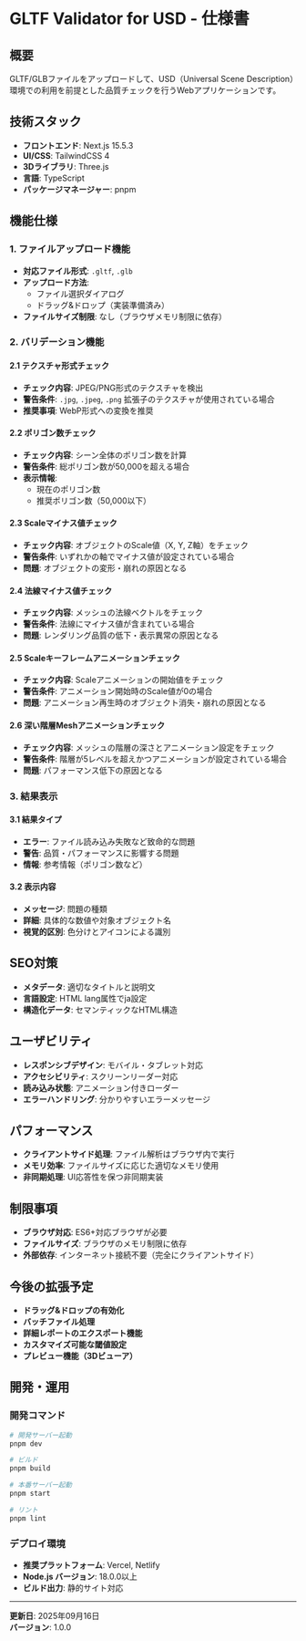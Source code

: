 # GLTF Validator for USD - 仕様書

## 概要

GLTF/GLBファイルをアップロードして、USD（Universal Scene Description）環境での利用を前提とした品質チェックを行うWebアプリケーションです。

## 技術スタック

- **フロントエンド**: Next.js 15.5.3
- **UI/CSS**: TailwindCSS 4
- **3Dライブラリ**: Three.js
- **言語**: TypeScript
- **パッケージマネージャー**: pnpm

## 機能仕様

### 1. ファイルアップロード機能

- **対応ファイル形式**: `.gltf`, `.glb`
- **アップロード方法**: 
  - ファイル選択ダイアログ
  - ドラッグ&ドロップ（実装準備済み）
- **ファイルサイズ制限**: なし（ブラウザメモリ制限に依存）

### 2. バリデーション機能

#### 2.1 テクスチャ形式チェック

- **チェック内容**: JPEG/PNG形式のテクスチャを検出
- **警告条件**: `.jpg`, `.jpeg`, `.png` 拡張子のテクスチャが使用されている場合
- **推奨事項**: WebP形式への変換を推奨

#### 2.2 ポリゴン数チェック

- **チェック内容**: シーン全体のポリゴン数を計算
- **警告条件**: 総ポリゴン数が50,000を超える場合
- **表示情報**: 
  - 現在のポリゴン数
  - 推奨ポリゴン数（50,000以下）

#### 2.3 Scaleマイナス値チェック

- **チェック内容**: オブジェクトのScale値（X, Y, Z軸）をチェック
- **警告条件**: いずれかの軸でマイナス値が設定されている場合
- **問題**: オブジェクトの変形・崩れの原因となる

#### 2.4 法線マイナス値チェック

- **チェック内容**: メッシュの法線ベクトルをチェック
- **警告条件**: 法線にマイナス値が含まれている場合
- **問題**: レンダリング品質の低下・表示異常の原因となる

#### 2.5 Scaleキーフレームアニメーションチェック

- **チェック内容**: Scaleアニメーションの開始値をチェック
- **警告条件**: アニメーション開始時のScale値が0の場合
- **問題**: アニメーション再生時のオブジェクト消失・崩れの原因となる

#### 2.6 深い階層Meshアニメーションチェック

- **チェック内容**: メッシュの階層の深さとアニメーション設定をチェック
- **警告条件**: 階層が5レベルを超えかつアニメーションが設定されている場合
- **問題**: パフォーマンス低下の原因となる

### 3. 結果表示

#### 3.1 結果タイプ

- **エラー**: ファイル読み込み失敗など致命的な問題
- **警告**: 品質・パフォーマンスに影響する問題
- **情報**: 参考情報（ポリゴン数など）

#### 3.2 表示内容

- **メッセージ**: 問題の種類
- **詳細**: 具体的な数値や対象オブジェクト名
- **視覚的区別**: 色分けとアイコンによる識別

## SEO対策

- **メタデータ**: 適切なタイトルと説明文
- **言語設定**: HTML lang属性でja設定
- **構造化データ**: セマンティックなHTML構造

## ユーザビリティ

- **レスポンシブデザイン**: モバイル・タブレット対応
- **アクセシビリティ**: スクリーンリーダー対応
- **読み込み状態**: アニメーション付きローダー
- **エラーハンドリング**: 分かりやすいエラーメッセージ

## パフォーマンス

- **クライアントサイド処理**: ファイル解析はブラウザ内で実行
- **メモリ効率**: ファイルサイズに応じた適切なメモリ使用
- **非同期処理**: UI応答性を保つ非同期実装

## 制限事項

- **ブラウザ対応**: ES6+対応ブラウザが必要
- **ファイルサイズ**: ブラウザのメモリ制限に依存
- **外部依存**: インターネット接続不要（完全にクライアントサイド）

## 今後の拡張予定

- **ドラッグ&ドロップの有効化**
- **バッチファイル処理**
- **詳細レポートのエクスポート機能**
- **カスタマイズ可能な閾値設定**
- **プレビュー機能（3Dビューア）**

## 開発・運用

### 開発コマンド

```bash
# 開発サーバー起動
pnpm dev

# ビルド
pnpm build

# 本番サーバー起動
pnpm start

# リント
pnpm lint
```

### デプロイ環境

- **推奨プラットフォーム**: Vercel, Netlify
- **Node.js バージョン**: 18.0.0以上
- **ビルド出力**: 静的サイト対応

---

**更新日**: 2025年09月16日  
**バージョン**: 1.0.0
